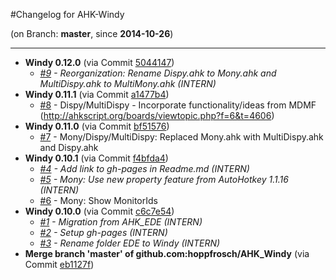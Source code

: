 #Changelog for AHK-Windy

(on Branch: **master**, since **2014-10-26**)

-----------------------------------------------------------------
 * **Windy 0.12.0** (via Commit [5044147](https://github.com/hoppfrosch/AHK_Windy/commit/504414789ee6ac236ab79ab79740091a3bd371c5))
   * *[#9](https://github.com/hoppfrosch/AHK_EDE/issues/9) - Reorganization: Rename Dispy.ahk to Mony.ahk and MultiDispy.ahk to MultiMony.ahk (INTERN)*
 * **Windy 0.11.1** (via Commit [a1477b4](https://github.com/hoppfrosch/AHK_Windy/commit/a1477b4b6f73d13aefe3f6f8a1fbc23f749d9f42))
   * [#8](https://github.com/hoppfrosch/AHK_EDE/issues/8) - Dispy/MultiDispy - Incorporate functionality/ideas from MDMF (http://ahkscript.org/boards/viewtopic.php?f=6&t=4606)
 * **Windy 0.11.0** (via Commit [bf51576](https://github.com/hoppfrosch/AHK_Windy/commit/bf51576e472bf281eead7ad4d874cbb89f58a72e))
   * [#7](https://github.com/hoppfrosch/AHK_EDE/issues/7) - Mony/Dispy/MultiDispy: Replaced Mony.ahk with MultiDispy.ahk and Dispy.ahk
 * **Windy 0.10.1** (via Commit [f4bfda4](https://github.com/hoppfrosch/AHK_Windy/commit/f4bfda498d64f02496e0020cdcb74ab3835f8c85))
   * *[#4](https://github.com/hoppfrosch/AHK_EDE/issues/4) - Add link to gh-pages in Readme.md (INTERN)*
   * *[#5](https://github.com/hoppfrosch/AHK_EDE/issues/5) - Mony: Use new property feature from AutoHotkey 1.1.16 (INTERN)*
   * [#6](https://github.com/hoppfrosch/AHK_EDE/issues/6) - Mony: Show MonitorIds
 * **Windy 0.10.0** (via Commit [c6c7e54](https://github.com/hoppfrosch/AHK_Windy/commit/c6c7e54eb32a91883fbb31bfd083abd0c263da7a))
   * *[#1](https://github.com/hoppfrosch/AHK_EDE/issues/1) - Migration from AHK_EDE (INTERN)*
   * *[#2](https://github.com/hoppfrosch/AHK_EDE/issues/2) - Setup gh-pages (INTERN)*
   * *[#3](https://github.com/hoppfrosch/AHK_EDE/issues/3) - Rename folder EDE to Windy (INTERN)*
 * **Merge branch 'master' of github.com:hoppfrosch/AHK_Windy** (via Commit [eb1127f](https://github.com/hoppfrosch/AHK_Windy/commit/eb1127f8634a05cde68a802843113a95fda86784))

